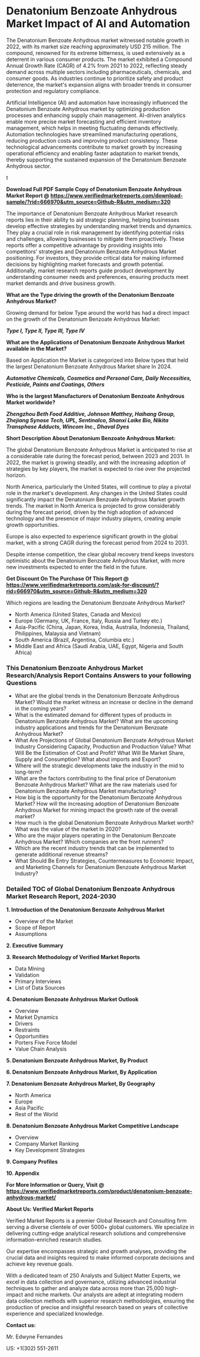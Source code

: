 <meta name="title" content="Global Denatonium Benzoate Anhydrous Market Impact of AI and Automation"><meta name="description" content="The Denatonium Benzoate Anhydrous market witnessed notable growth in 2022, with its market size reaching approximately USD 215 million. The compound, renowned for its "><meta name="title" content="Denatonium Benzoate Anhydrous Market Size, Share, Scope, Trends, Growth, Opportunities, Analysis, Forecast"><h1>Denatonium Benzoate Anhydrous Market Impact of AI and Automation</h1><p>The Denatonium Benzoate Anhydrous market witnessed notable growth in 2022, with its market size reaching approximately USD 215 million. The compound, renowned for its extreme bitterness, is used extensively as a deterrent in various consumer products. The market exhibited a Compound Annual Growth Rate (CAGR) of 4.2% from 2021 to 2022, reflecting steady demand across multiple sectors including pharmaceuticals, chemicals, and consumer goods. As industries continue to prioritize safety and product deterrence, the market's expansion aligns with broader trends in consumer protection and regulatory compliance.</p><p>Artificial Intelligence (AI) and automation have increasingly influenced the Denatonium Benzoate Anhydrous market by optimizing production processes and enhancing supply chain management. AI-driven analytics enable more precise market forecasting and efficient inventory management, which helps in meeting fluctuating demands effectively. Automation technologies have streamlined manufacturing operations, reducing production costs and improving product consistency. These technological advancements contribute to market growth by increasing operational efficiency and enabling faster adaptation to market trends, thereby supporting the sustained expansion of the Denatonium Benzoate Anhydrous sector.</p>t</p><p id="" class=""><strong>Download Full PDF Sample Copy of Denatonium Benzoate Anhydrous Market Report @ <a href="https://www.verifiedmarketreports.com/download-sample/?rid=666970&utm_source=Github-R&utm_medium=320" target="_blank">https://www.verifiedmarketreports.com/download-sample/?rid=666970&utm_source=Github-R&utm_medium=320</a></strong></p><p>The importance of&nbsp;Denatonium Benzoate Anhydrous Market research reports lies in their ability to aid strategic planning, helping businesses develop effective strategies by understanding market trends and dynamics. They play a crucial role in risk management by identifying potential risks and challenges, allowing businesses to mitigate them proactively. These reports offer a competitive advantage by providing insights into competitors' strategies and Denatonium Benzoate Anhydrous Market positioning. For investors, they provide critical data for making informed decisions by highlighting market forecasts and growth potential. Additionally, market research reports guide product development by understanding consumer needs and preferences, ensuring products meet market demands and drive business growth.</p><p><strong>What are the&nbsp;Type driving the growth of the Denatonium Benzoate Anhydrous Market?</strong></p><p id="" class="">Growing demand for below Type around the world has had a direct impact on the growth of the Denatonium Benzoate Anhydrous Market:</p><em><strong>Type I, Type II, Type III, Type IV</strong></em></p><strong>What are the&nbsp;Applications&nbsp;of Denatonium Benzoate Anhydrous Market available in the Market?</strong></p><p id="" class="">Based on Application the Market is categorized into Below types that held the largest Denatonium Benzoate Anhydrous Market share In 2024.</p><em><strong>Automotive Chemicals, Cosmetics and Personal Care, Daily Necessities, Pesticide, Paints and Coatings, Others</strong></em></p><strong>Who is the largest Manufacturers of Denatonium Benzoate Anhydrous Market worldwide?</strong></p><p><em><strong>Zhengzhou Beth Food Additive, Johnson Matthey, Haihang Group, Zhejiang Synose Tech, UPL, Sentinalco, Shanxi Laike Bio, Nikita Transphase Adducts, Wincom Inc., Dhaval Dyes</strong></em></p><p id="" class=""><strong>Short Description About Denatonium Benzoate Anhydrous Market:</strong></p><p>The global Denatonium Benzoate Anhydrous Market is anticipated to rise at a considerable rate during the forecast period, between 2023 and 2031. In 2022, the market is growing steadily, and with the increasing adoption of strategies by key players, the market is expected to rise over the projected horizon.</p><p>North America, particularly the United States, will continue to play a pivotal role in the market's development. Any changes in the United States could significantly impact the Denatonium Benzoate Anhydrous Market growth trends. The market in North America is projected to grow considerably during the forecast period, driven by the high adoption of advanced technology and the presence of major industry players, creating ample growth opportunities.</p><p>Europe is also expected to experience significant growth in the global market, with a strong CAGR during the forecast period from 2024 to 2031.</p><p>Despite intense competition, the clear global recovery trend keeps investors optimistic about the Denatonium Benzoate Anhydrous Market, with more new investments expected to enter the field in the future.</p><p id="" class=""><strong>Get Discount On The Purchase Of This Report @ <a href="https://www.verifiedmarketreports.com/ask-for-discount/?rid=666970&utm_source=Github-R&utm_medium=320" target="_blank">https://www.verifiedmarketreports.com/ask-for-discount/?rid=666970&utm_source=Github-R&utm_medium=320</a></strong></p>Which regions are leading the Denatonium Benzoate Anhydrous Market?</p><ul><li>North America (United States, Canada and Mexico)</li><li>Europe (Germany, UK, France, Italy, Russia and Turkey etc.)</li><li>Asia-Pacific (China, Japan, Korea, India, Australia, Indonesia, Thailand, Philippines, Malaysia and Vietnam)</li><li>South America (Brazil, Argentina, Columbia etc.)</li><li>Middle East and Africa (Saudi Arabia, UAE, Egypt, Nigeria and South Africa)</li></ul><h3 id="" class="">This Denatonium Benzoate Anhydrous Market Research/Analysis Report Contains Answers to your following Questions</h3><ul><li>What are the global trends in the Denatonium Benzoate Anhydrous Market? Would the market witness an increase or decline in the demand in the coming years?</li><li>What is the estimated demand for different types of products in Denatonium Benzoate Anhydrous Market? What are the upcoming industry applications and trends for the Denatonium Benzoate Anhydrous Market?</li><li>What Are Projections of Global Denatonium Benzoate Anhydrous Market Industry Considering Capacity, Production and Production Value? What Will Be the Estimation of Cost and Profit? What Will Be Market Share, Supply and Consumption? What about imports and Export?</li><li>Where will the strategic developments take the industry in the mid to long-term?</li><li>What are the factors contributing to the final price of Denatonium Benzoate Anhydrous Market? What are the raw materials used for Denatonium Benzoate Anhydrous Market manufacturing?</li><li>How big is the opportunity for the Denatonium Benzoate Anhydrous Market? How will the increasing adoption of Denatonium Benzoate Anhydrous Market for mining impact the growth rate of the overall market?</li><li>How much is the global Denatonium Benzoate Anhydrous Market worth? What was the value of the market In 2020?</li><li>Who are the major players operating in the Denatonium Benzoate Anhydrous Market? Which companies are the front runners?</li><li>Which are the recent industry trends that can be implemented to generate additional revenue streams?</li><li>What Should Be Entry Strategies, Countermeasures to Economic Impact, and Marketing Channels for Denatonium Benzoate Anhydrous Market Industry?</li></ul><h3 id="" class="">Detailed TOC of Global Denatonium Benzoate Anhydrous Market Research Report, 2024-2030</h3><p id="" class=""><strong>1. Introduction of the Denatonium Benzoate Anhydrous Market</strong></p><ul><li>Overview of the Market</li><li>Scope of Report</li><li>Assumptions</li></ul><p id="" class=""><strong>2. Executive Summary</strong></p><p id="" class=""><strong>3. Research Methodology of Verified Market Reports</strong></p><ul><li>Data Mining</li><li>Validation</li><li>Primary Interviews</li><li>List of Data Sources</li></ul><p id="" class=""><strong>4. Denatonium Benzoate Anhydrous Market Outlook</strong></p><ul><li>Overview</li><li>Market Dynamics</li><li>Drivers</li><li>Restraints</li><li>Opportunities</li><li>Porters Five Force Model</li><li>Value Chain Analysis</li></ul><p id="" class=""><strong>5. Denatonium Benzoate Anhydrous Market, By Product</strong></p><p id="" class=""><strong>6. Denatonium Benzoate Anhydrous Market, By Application</strong></p><p id="" class=""><strong>7. Denatonium Benzoate Anhydrous Market, By Geography</strong></p><ul><li>North America</li><li>Europe</li><li>Asia Pacific</li><li>Rest of the World</li></ul><p id="" class=""><strong>8. Denatonium Benzoate Anhydrous Market Competitive Landscape</strong></p><ul><li>Overview</li><li>Company Market Ranking</li><li>Key Development Strategies</li></ul><p id="" class=""><strong>9. Company Profiles</strong></p><p id="" class=""><strong>10. Appendix</strong></p><p id="" class=""><strong>For More Information or Query, Visit @ <a href="https://www.verifiedmarketreports.com/product/denatonium-benzoate-anhydrous-market/" target="_blank">https://www.verifiedmarketreports.com/product/denatonium-benzoate-anhydrous-market/</a></strong></p><p id="" class=""><strong>About Us: Verified Market Reports</strong></p><p id="" class="">Verified Market Reports is a premier Global Research and Consulting firm serving a diverse clientele of over 5000+ global customers. We specialize in delivering cutting-edge analytical research solutions and comprehensive information-enriched research studies.</p><p id="" class="">Our expertise encompasses strategic and growth analyses, providing the crucial data and insights required to make informed corporate decisions and achieve key revenue goals.</p><p id="" class="">With a dedicated team of 250 Analysts and Subject Matter Experts, we excel in data collection and governance, utilizing advanced industrial techniques to gather and analyze data across more than 25,000 high-impact and niche markets. Our analysts are adept at integrating modern data collection methods with superior research methodologies, ensuring the production of precise and insightful research based on years of collective experience and specialized knowledge.</p><p id="" class=""><strong>Contact us:</strong></p><p id="" class="">Mr. Edwyne Fernandes</p><p id="" class="">US: +1(302) 551-2611</p>